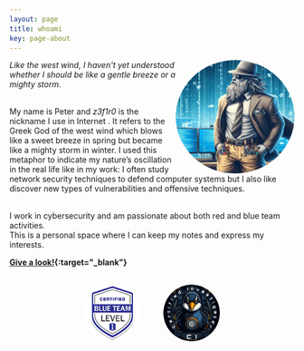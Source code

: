 ```yaml
---
layout: page
title: whoami
key: page-about
---
```


<!-- Right alignment! -->
<img align="right" width="210" height="200" src="assets/goddd.jpg" style="border-radius:50%;">

<div name="introduction">

<cite>Like the west wind, I haven't yet understood whether I should be like a gentle breeze or a mighty storm.</cite> 
<br><br>

My name is Peter and <i>z3f1r0</i> is the nickname I use in Internet . It refers to the Greek God of the west wind which blows like a sweet breeze in spring but became like a mighty storm in winter.
I used this metaphor to indicate my nature’s oscillation in the real life like in my work: I often study network security techniques to defend computer systems but I also like discover 
new types of vulnerabilities and offensive techniques. 
<br><br>

I work in cybersecurity and am passionate about both red and blue team activities.
<br>
This is a personal space where I can keep my notes and express my interests. 
<br>

</div>

**[Give a look!](https://linktr.ee/z3f1r0){:target="_blank"}**

<br>

<div style="display: flex; justify-content: center; align-items: center;">
  <img width="100" height="100" src="assets/btl1.png" style="border-radius:50%;margin-right:20px;">
  <img width="100" height="100" src="assets/csi-badge.png" style="border-radius:50%;margin-left:20px;">
</div>
